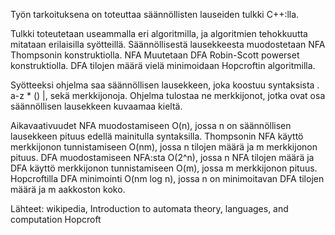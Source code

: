 Työn tarkoituksena on toteuttaa säännöllisten lauseiden tulkki C++:lla.

Tulkki toteutetaan useammalla eri algoritmilla, ja algoritmien tehokkuutta mitataan erilaisilla syötteillä.
Säännöllisestä lausekkeesta muodostetaan NFA Thompsonin konstruktiolla.
NFA Muutetaan DFA Robin-Scott powerset konstruktiolla.
DFA tilojen määrä vielä minimoidaan Hopcroftin algoritmilla.

Syötteeksi ohjelma saa säännöllisen lausekkeen, joka koostuu syntaksista . a-z * () |, sekä merkkijonoja. Ohjelma tulostaa ne merkkijonot, jotka ovat osa säännöllisen lausekkeen kuvaamaa kieltä.

Aikavaativuudet NFA muodostamiseen O(n), jossa n on säännöllisen lausekkeen pituus edellä mainitulla syntaksilla. Thompsonin NFA käyttö merkkijonon tunnistamiseen O(nm), jossa n tilojen määrä ja m merkkijonon pituus. DFA muodostamiseen NFA:sta O(2^n), jossa n NFA tilojen määrä ja DFA käyttö merkkijonon tunnistamiseen  O(m), jossa m merkkijonon pituus. Hopcroftilla DFA minimointi O(nm log n), jossa n on minimoitavan DFA tilojen määrä ja m aakkoston koko.

Lähteet: wikipedia, Introduction to automata theory, languages, and computation Hopcroft
